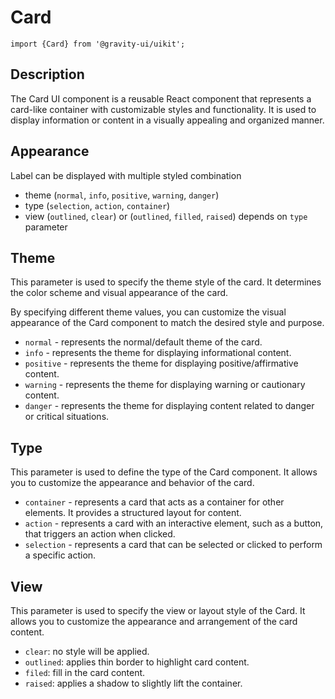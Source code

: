 <!--GITHUB_BLOCK-->

# Card

<!--/GITHUB_BLOCK-->

```tsx
import {Card} from '@gravity-ui/uikit';
```

## Description

The Card UI component is a reusable React component that represents a card-like container with customizable styles and functionality. It is used to display information or content in a visually appealing and organized manner.

## Appearance

Label can be displayed with multiple styled combination

- theme (`normal`, `info`, `positive`, `warning`, `danger`)
- type (`selection`, `action`, `container`)
- view (`outlined`, `clear`) or (`outlined`, `filled`, `raised`) depends on `type` parameter

## Theme

This parameter is used to specify the theme style of the card. It determines the color scheme and visual appearance of the card.

By specifying different theme values, you can customize the visual appearance of the Card component to match the desired style and purpose.

- `normal` - represents the normal/default theme of the card.
- `info` - represents the theme for displaying informational content.
- `positive` - represents the theme for displaying positive/affirmative content.
- `warning` - represents the theme for displaying warning or cautionary content.
- `danger` - represents the theme for displaying content related to danger or critical situations.

<!--LANDING_BLOCK
<ExampleBlock
    code={`
const style = {
    width: '120px';
    height: '120px';
    display: 'flex';
    alignItems: 'center';
    justifyContent: 'center';
}

<Card style={style} theme="normal" size="l">Normal</UIKit.Card>
<Card style={style} theme="info" size="l">Info</UIKit.Card>
<Card style={style} theme="positive" size="l">Positive</UIKit.Card>
<Card style={style} theme="warning" size="l">Warning</UIKit.Card>
<Card style={style} theme="danger" size="l">Danger</UIKit.Card>
`}>

    <div style={{display: 'grid', gridAutoFlow: 'column', gridGap: '10px'}}>
        <UIKit.Card style={{display: 'flex', alignItems: 'center', justifyContent: 'center', width: '120px', height: '120px'}} theme="normal" size="l">Normal</UIKit.Card>
        <UIKit.Card style={{display: 'flex', alignItems: 'center', justifyContent: 'center', width: '120px', height: '120px'}} theme="info" size="l">Info</UIKit.Card>
        <UIKit.Card style={{display: 'flex', alignItems: 'center', justifyContent: 'center', width: '120px', height: '120px'}} theme="positive" size="l">Positive</UIKit.Card>
        <UIKit.Card style={{display: 'flex', alignItems: 'center', justifyContent: 'center', width: '120px', height: '120px'}} theme="warning" size="l">Warning</UIKit.Card>
        <UIKit.Card style={{display: 'flex', alignItems: 'center', justifyContent: 'center', width: '120px', height: '120px'}} theme="danger" size="l">Danger</UIKit.Card>
    </div>

</ExampleBlock>
LANDING_BLOCK-->

## Type

This parameter is used to define the type of the Card component. It allows you to customize the appearance and behavior of the card.

- `container` - represents a card that acts as a container for other elements. It provides a structured layout for content.
- `action` - represents a card with an interactive element, such as a button, that triggers an action when clicked.
- `selection` - represents a card that can be selected or clicked to perform a specific action.

<!--LANDING_BLOCK
<ExampleBlock
    code={`
const style = {
    width: '120px';
    height: '120px';
    display: 'flex';
    alignItems: 'center';
    justifyContent: 'center';
}

    <Card style={style} view="outlined" type="container" size="l">Container</UIKit.Card>
    <Card style={style} view="outlined" type="action" size="l">action with onClick</UIKit.Card>
    <Card style={style} view="outlined" type="selection" size="l">Selection</UIKit.Card>
`}>
    <div style={{display: 'grid', gridAutoFlow: 'column', gridGap: '10px'}}>
        <UIKit.Card style={{display: 'flex', alignItems: 'center', justifyContent: 'center', width: '120px', height: '120px'}} view="outlined" type="container" size="l">Container</UIKit.Card>
        <UIKit.Card style={{display: 'flex', alignItems: 'center', justifyContent: 'center', width: '120px', height: '120px'}} view="outlined" type="action" size="l">action with onClick</UIKit.Card>
        <UIKit.Card style={{display: 'flex', alignItems: 'center', justifyContent: 'center', width: '120px', height: '120px'}} view="outlined" type="selection" size="l">Selection</UIKit.Card>
    </div>

</ExampleBlock>
LANDING_BLOCK-->

## View

This parameter is used to specify the view or layout style of the Card. It allows you to customize the appearance and arrangement of the card content.

- `clear`: no style will be applied.
- `outlined`: applies thin border to highlight card content.
- `filed`: fill in the card content.
- `raised`: applies a shadow to slightly lift the container.

<!--LANDING_BLOCK
<ExampleBlock
    code={`
const style = {
    width: '120px';
    height: '120px';
    display: 'flex';
    alignItems: 'center';
    justifyContent: 'center';
}

    <Card style={style} view="clear" type="container" size="l">Container</UIKit.Card>
    <Card style={style} view="outlined" type="container" size="l">action with onClick</UIKit.Card>
    <Card style={style} view="filed" type="container" size="l">Selection</UIKit.Card>
    <Card style={style} view="raised" type="container" size="l">Selection</UIKit.Card>
`}>
    <div style={{display: 'grid', gridAutoFlow: 'column', gridGap: '10px'}}>
        <UIKit.Card style={{display: 'flex', alignItems: 'center', justifyContent: 'center', width: '120px', height: '120px'}} view="clear" type="container" size="l">Container</UIKit.Card>
        <UIKit.Card style={{display: 'flex', alignItems: 'center', justifyContent: 'center', width: '120px', height: '120px'}} view="outlined" type="container" size="l">action with onClick</UIKit.Card>
        <UIKit.Card style={{display: 'flex', alignItems: 'center', justifyContent: 'center', width: '120px', height: '120px'}} view="filed" type="container" size="l">Selection</UIKit.Card>
        <UIKit.Card style={{display: 'flex', alignItems: 'center', justifyContent: 'center', width: '120px', height: '120px'}} view="raised" type="container" size="l">Selection</UIKit.Card>
    </div>

</ExampleBlock>
LANDING_BLOCK-->

